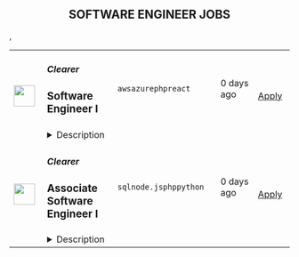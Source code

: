 <div align="center"><h2>SOFTWARE ENGINEER JOBS</h2></div><table><tr>
                <td width="100" height="100" rowspan="2">
                    <img src="https://avatars.githubusercontent.com/u/100294047?s=200&v=4" width="38px" height="auto">
                </td>
                <td width="300">
                    <h5>Clearer</h5>
                    <h3>Software Engineer I</h3>
                </td>
                <td width="300">
                    <code>aws</code><code>azure</code><code>php</code><code>react</code>
                </td>
                <td width="200">
                <text>0 days ago</text>
                </td>
                <td width="100" rowspan="2">
                <a href="https://www.realworkfromanywhere.com/jobs/software-engineer-i-clearer-9042" align="right" target="_blank">Apply</a>
                </td>
            </tr>
            <tr>
                <td colspan="3">
                <details><summary>Description</summary>
                <div><b style="font-size: 16px;">Take the clearer route to smart career growth.</b><span style="font-size: 16px;"> At </span><a rel="noopener noreferrer" class="postings-link" href="http://clearer.io"><span style="font-size: 16px;">clearer.io</span></a><span style="font-size: 16px;"> , we’re reimagining eCommerce by enhancing search, discovery, and customer engagement through a standout suite of innovative apps. Our mission is straightforward yet powerful: to empower our partners with solutions that streamline their operations, foster customer trust, and drive sustainable growth. We’re not just about technology - we’re about making eCommerce smarter, simpler, and more impactful, delivering solutions that inspire confidence and create real </span><a rel="noopener noreferrer" class="postings-link" href="http://results.With"><span style="font-size: 16px;">results.With</span></a><span style="font-size: 16px;"> fresh investment and rapid growth, this is the perfect time to join our journey. When you become part of </span><a rel="noopener noreferrer" class="postings-link" href="http://clearer.io"><span style="font-size: 16px;">clearer.io</span></a><span style="font-size: 16px;">, you step into a role where your work truly matters. Here, you’ll have the opportunity to own your projects, drive outcomes, and make an impact within a supportive, diverse team of professionals dedicated to customer success. We value clarity, results, and a customer-centric approach that keeps us focused on delivering real value to our partners every step of the </span><a rel="noopener noreferrer" class="postings-link" href="http://way.If"><span style="font-size: 16px;">way.If</span></a><span style="font-size: 16px;"> you’re ready to cut through the clutter and focus on what really matters in a dynamic eCommerce landscape, </span><a rel="noopener noreferrer" class="postings-link" href="http://clearer.io"><span style="font-size: 16px;">clearer.io</span></a><span style="font-size: 16px;"> is the place to grow, lead, and shape the future of online retail. Join us, and be part of a team that’s committed to making eCommerce clearer, more efficient, and more rewarding for everyone.</span></div><div><br></div><div><b><span style="font-size: 16px;">Your Impact:</span></b></div><div><span style="font-size: 16px;">As a </span><b style="font-size: 16px;">Software Engineer I</b><span style="font-size: 16px;">, you will be a key contributor to the design, development, and deployment of features for our cloud-based SaaS platform. You'll take ownership of small to medium-sized projects, collaborate with cross-functional teams, and mentor junior engineers. This role provides opportunities for technical growth and increasing influence within the engineering teamThis role is suited to someone who has already gained some hands-on experience delivering software, whether through a prior role, an internship, or strong project work, and is now ready to take more ownership within a supportive and high performing environment.</span></div><div><span style="font-size: 16px;">You will work remotely from Vietnam as part of a cross-functional Scrum team, collaborating closely with engineers, QAs, designers, and product managers in Leicester. We value clean and maintainable code, effective communication, and a mindset of continuous improvement. You will also have opportunities to contribute to global projects and take part in engineering initiatives that span multiple teams.</span></div><div><span style="font-size: 16px;">Our stack includes PHP (Laravel) on the backend and modern frontend frameworks like React, </span><a rel="noopener noreferrer" class="postings-link" href="http://Vue.js"><span style="font-size: 16px;">Vue.js</span></a><span style="font-size: 16px;">, and AngularJS. You do not need to know everything on day one, but you should be comfortable working across both backend and frontend codebases and be open to learning new technologies as needed. At this level, we are looking for someone who can take ownership of small to medium features, participate in planning discussions, and contribute thoughtfully in code reviews.</span></div><div><span style="font-size: 16px;">We want engineers who write clear, maintainable code, ask good questions, and care about doing things well rather than just getting things done. You will receive guidance and mentorship from senior engineers while being encouraged to work independently and show initiative.</span></div><div><span style="font-size: 16px;">This is a fully remote role based in Vietnam. You will report to the Software Engineering Team Lead in Leicester and work closely with teammates across both Vietnam and the UK.</span></div><div><b style="font-size: 16px;">Take the clearer route to smart career growth.</b><span style="font-size: 16px;"> At </span><a href="http://clearer.io" class="postings-link" target="_blank" rel="noopener noreferrer"><span style="font-size: 16px;">clearer.io</span></a><span style="font-size: 16px;"> , we’re reimagining eCommerce by enhancing search, discovery, and customer engagement through a standout suite of innovative apps. Our mission is straightforward yet powerful: to empower our partners with solutions that streamline their operations, foster customer trust, and drive sustainable growth. We’re not just about technology - we’re about making eCommerce smarter, simpler, and more impactful, delivering solutions that inspire confidence and create real </span><a href="http://results.With" class="postings-link" target="_blank" rel="noopener noreferrer"><span style="font-size: 16px;">results.With</span></a><span style="font-size: 16px;"> fresh investment and rapid growth, this is the perfect time to join our journey. When you become part of </span><a href="http://clearer.io" class="postings-link" target="_blank" rel="noopener noreferrer"><span style="font-size: 16px;">clearer.io</span></a><span style="font-size: 16px;">, you step into a role where your work truly matters. Here, you’ll have the opportunity to own your projects, drive outcomes, and make an impact within a supportive, diverse team of professionals dedicated to customer success. We value clarity, results, and a customer-centric approach that keeps us focused on delivering real value to our partners every step of the </span><a href="http://way.If" class="postings-link" target="_blank" rel="noopener noreferrer"><span style="font-size: 16px;">way.If</span></a><span style="font-size: 16px;"> you’re ready to cut through the clutter and focus on what really matters in a dynamic eCommerce landscape, </span><a href="http://clearer.io" class="postings-link" target="_blank" rel="noopener noreferrer"><span style="font-size: 16px;">clearer.io</span></a><span style="font-size: 16px;"> is the place to grow, lead, and shape the future of online retail. Join us, and be part of a team that’s committed to making eCommerce clearer, more efficient, and more rewarding for everyone.</span></div><div><br></div><div><b><span style="font-size: 16px;">Your Impact:</span></b></div><div><span style="font-size: 16px;">As a </span><b style="font-size: 16px;">Software Engineer I</b><span style="font-size: 16px;">, you will be a key contributor to the design, development, and deployment of features for our cloud-based SaaS platform. You'll take ownership of small to medium-sized projects, collaborate with cross-functional teams, and mentor junior engineers. This role provides opportunities for technical growth and increasing influence within the engineering teamThis role is suited to someone who has already gained some hands-on experience delivering software, whether through a prior role, an internship, or strong project work, and is now ready to take more ownership within a supportive and high performing environment.</span></div><div><span style="font-size: 16px;">You will work remotely from Vietnam as part of a cross-functional Scrum team, collaborating closely with engineers, QAs, designers, and product managers in Leicester. We value clean and maintainable code, effective communication, and a mindset of continuous improvement. You will also have opportunities to contribute to global projects and take part in engineering initiatives that span multiple teams.</span></div><div><span style="font-size: 16px;">Our stack includes PHP (Laravel) on the backend and modern frontend frameworks like React, </span><a href="http://Vue.js" class="postings-link" target="_blank" rel="noopener noreferrer"><span style="font-size: 16px;">Vue.js</span></a><span style="font-size: 16px;">, and AngularJS. You do not need to know everything on day one, but you should be comfortable working across both backend and frontend codebases and be open to learning new technologies as needed. At this level, we are looking for someone who can take ownership of small to medium features, participate in planning discussions, and contribute thoughtfully in code reviews.</span></div><div><span style="font-size: 16px;">We want engineers who write clear, maintainable code, ask good questions, and care about doing things well rather than just getting things done. You will receive guidance and mentorship from senior engineers while being encouraged to work independently and show initiative.</span></div><div><span style="font-size: 16px;">This is a fully remote role based in Vietnam. You will report to the Software Engineering Team Lead in Leicester and work closely with teammates across both Vietnam and the UK.</span></div><h3>What You’ll Do:</h3><li>Design, develop, test, and maintain complex features for cloud-based SaaS applications using specified technologies.</li><li>Debug and resolve complex software defects and performance issues.</li><li>Lead the development of small to medium-sized features, taking ownership from design to deployment.</li><li>Write clean, well-documented, and testable code.</li><li>Proactively identify and address performance bottlenecks and scalability issues.</li><li>Participate in code reviews and provide constructive feedback to other engineers.</li><li>Contribute to the continuous improvement of development processes and tooling.</li><li>Mentor and guide junior engineers.</li><li>Collaborate with product managers to define and refine requirements.</li><li>Troubleshoot and resolve production issues.</li><h3>What You’ll Bring:</h3><li>Bachelor’s degree in Computer Science, Engineering, or equivalent and 2-4 years of relevant experience is required. Alternatively, an equivalent combination of education and experience is required.</li><li>Experience with e-commerce and with specific experience of Shopify a plus!</li><li>Strong expertise in programming principles (e.g. OOP, functional) and design patterns (e.g. DRY, SOLID, IoC).</li><li>Experience with backend languages such as PHP and other web-based object-oriented languages, using frameworks like Laravel (preferred).</li><li>Proficient in front-end technologies including AngularJS, React, and <a rel="noopener noreferrer" class="postings-link" href="http://Vue.js">Vue.js</a>.</li><li>Experience with database design, optimization, and ORM frameworks.</li><li>Experience with CI/CD pipelines and automated deployment tools.</li><li>Strong understanding of Agile methodologies and experience leading small development teams.</li><li>Experience with cloud platforms (e.g., AWS, Azure, GCP), including services like serverless functions, containers, and databases.</li><li>Experience with performance monitoring and optimization tools.</li><li>Proficiency in prompt engineering and experience in using AI coding assistant tool in day-to-day work.</li><li>Fluent English communication skills are required.</li><h3>Why clearer.io?</h3><li>We believe in making things simpler - for our customers, and for each other. That means clarity, purpose, and progress guide everything we do.&nbsp;</li><li><b>Customers at the heart</b>: We obsess over their needs so we can grow together</li><li><b>Purposeful progress:</b>&nbsp;We don’t settle. We take initiative and embrace bold thinking.&nbsp;&nbsp;</li><li><b>Endless innovation:&nbsp;</b>We refine, improve, and take meaningful action</li><li><b>Always open:</b>&nbsp;We build trust through transparency and global collaboration&nbsp;</li><div><br></div><div><b>Clearer benefits:</b></div><li>100% Remote Culture: Work from anywhere that brings you happiness.</li><li><b>Sign-on bonus</b></li><li>Performance-based Year-End Bonus: Recognizing and rewarding your individual contributions.</li><li>Wellness Allowance: Support for classes promoting physical and mental health.</li><li>Time Off: 20 days/year, in addition to Vietnam holidays.</li><li>MacBook Provided.</li><li>Collaborative Events: Offline meet-ups, monthly gatherings and year-end party.</li><li>Continuous Learning: Technical and general workshops, online resources.</li><li>Health and Wellness Benefits: Generali Health Care, annual check-up.</li><li>International Exposure: Enhance expertise and English communication skills.</li><div><br></div><div>Working hours:&nbsp;8:00 AM – 5:00 PM (Vietnam time), Monday to Friday.</div><div><br></div><li><b>We’re here to make things clearer&nbsp;</b>- in e-commerce and in employee experience. If that sounds like your kind of role, we’d love to hear from you!</li>
                </details>
                </td>
            </tr>,<tr>
                <td width="100" height="100" rowspan="2">
                    <img src="https://avatars.githubusercontent.com/u/100294047?s=200&v=4" width="38px" height="auto">
                </td>
                <td width="300">
                    <h5>Clearer</h5>
                    <h3>Associate Software Engineer I</h3>
                </td>
                <td width="300">
                    <code>sql</code><code>node.js</code><code>php</code><code>python</code>
                </td>
                <td width="200">
                <text>0 days ago</text>
                </td>
                <td width="100" rowspan="2">
                <a href="https://www.realworkfromanywhere.com/jobs/associate-software-engineer-i-clearer-3108" align="right" target="_blank">Apply</a>
                </td>
            </tr>
            <tr>
                <td colspan="3">
                <details><summary>Description</summary>
                <div><b style="font-size: 16px;">Take the clearer route to smart career growth. </b><span style="font-size: 16px;">At </span><a rel="noopener noreferrer" class="postings-link" style="font-size: 16px;" href="http://clearer.io">clearer.io</a><span style="font-size: 16px;"> , we’re reimagining eCommerce by enhancing search, discovery, and customer engagement through a standout suite of innovative apps. Our mission is straightforward yet powerful: to empower our partners with solutions that streamline their operations, foster customer trust, and drive sustainable growth. We’re not just about technology - we’re about making eCommerce smarter, simpler, and more impactful, delivering solutions that inspire confidence and create real results.</span></div><div><span style="font-size: 16px;">With fresh investment and rapid growth, this is the perfect time to join our journey. When you become part of </span><a rel="noopener noreferrer" class="postings-link" style="font-size: 16px;" href="http://clearer.io">clearer.io</a><span style="font-size: 16px;">, you step into a role where your work truly matters. Here, you’ll have the opportunity to own your projects, drive outcomes, and make an impact within a supportive, diverse team of professionals dedicated to customer success. We value clarity, results, and a customer-centric approach that keeps us focused on delivering real value to our partners every step of the way.</span></div><div><span style="font-size: 16px;">If you’re ready to cut through the clutter and focus on what really matters in a dynamic eCommerce landscape, </span><a rel="noopener noreferrer" class="postings-link" style="font-size: 16px;" href="http://clearer.io">clearer.io</a><span style="font-size: 16px;"> is the place to grow, lead, and shape the future of online retail. Join us, and be part of a team that’s committed to making eCommerce clearer, more efficient, and more rewarding for everyone.</span></div><div><br></div><div><b style="font-size: 16px;">Your Impact:</b></div><div><span style="font-size: 16px;">As an </span><b style="font-size: 16px;">Associate Software Engineer I,</b><span style="font-size: 16px;"> you will have the opportunity to work on diverse projects, collaborating with experienced engineers to build and enhance our suite of applications. This is an excellent opportunity for a motivated individual with a passion for software development to grow their skills in a fast-paced and dynamic environment.</span></div><div><span style="font-size: 16px;">This is an entry level role, suited to someone at the beginning of their software engineering career who is eager to learn, contribute, and grow within a supportive and collaborative environment.</span></div><div><span style="font-size: 16px;">You will work remotely from Vietnam as part of a cross-functional Scrum team, collaborating closely with engineers, QAs, designers, and product managers in Leicester. You will be supported by more experienced engineers, including a senior engineer based in Vietnam, who will provide mentorship and guidance as you build confidence in your technical and professional skills.</span></div><div><span style="font-size: 16px;">Our stack includes PHP (Laravel) on the backend and modern frontend frameworks like React, VueJS, and AngularJS. You do not need prior professional experience with these technologies, however you should have a good foundation in programming principles and be ready to learn quickly. At this level, we are looking for someone who can take on well-defined tasks, ask thoughtful questions, and steadily build the ability to contribute to features and planning discussions.</span></div><div><span style="font-size: 16px;">We want engineers who are curious, enthusiastic, and motivated to do things well. You will have the space to make mistakes, learn from them, and steadily grow into larger responsibilities with the support of the team.</span></div><div><span style="font-size: 16px;">This is a fully remote role based in Vietnam. You will report to the Software Engineering Team Lead in Leicester and work closely with teammates across both Vietnam and the UK.</span></div><div><b style="font-size: 16px;">Take the clearer route to smart career growth. </b><span style="font-size: 16px;">At </span><a href="http://clearer.io" style="font-size: 16px;" class="postings-link" target="_blank" rel="noopener noreferrer">clearer.io</a><span style="font-size: 16px;"> , we’re reimagining eCommerce by enhancing search, discovery, and customer engagement through a standout suite of innovative apps. Our mission is straightforward yet powerful: to empower our partners with solutions that streamline their operations, foster customer trust, and drive sustainable growth. We’re not just about technology - we’re about making eCommerce smarter, simpler, and more impactful, delivering solutions that inspire confidence and create real results.</span></div><div><span style="font-size: 16px;">With fresh investment and rapid growth, this is the perfect time to join our journey. When you become part of </span><a href="http://clearer.io" style="font-size: 16px;" class="postings-link" target="_blank" rel="noopener noreferrer">clearer.io</a><span style="font-size: 16px;">, you step into a role where your work truly matters. Here, you’ll have the opportunity to own your projects, drive outcomes, and make an impact within a supportive, diverse team of professionals dedicated to customer success. We value clarity, results, and a customer-centric approach that keeps us focused on delivering real value to our partners every step of the way.</span></div><div><span style="font-size: 16px;">If you’re ready to cut through the clutter and focus on what really matters in a dynamic eCommerce landscape, </span><a href="http://clearer.io" style="font-size: 16px;" class="postings-link" target="_blank" rel="noopener noreferrer">clearer.io</a><span style="font-size: 16px;"> is the place to grow, lead, and shape the future of online retail. Join us, and be part of a team that’s committed to making eCommerce clearer, more efficient, and more rewarding for everyone.</span></div><div><br></div><div><b style="font-size: 16px;">Your Impact:</b></div><div><span style="font-size: 16px;">As an </span><b style="font-size: 16px;">Associate Software Engineer I,</b><span style="font-size: 16px;"> you will have the opportunity to work on diverse projects, collaborating with experienced engineers to build and enhance our suite of applications. This is an excellent opportunity for a motivated individual with a passion for software development to grow their skills in a fast-paced and dynamic environment.</span></div><div><span style="font-size: 16px;">This is an entry level role, suited to someone at the beginning of their software engineering career who is eager to learn, contribute, and grow within a supportive and collaborative environment.</span></div><div><span style="font-size: 16px;">You will work remotely from Vietnam as part of a cross-functional Scrum team, collaborating closely with engineers, QAs, designers, and product managers in Leicester. You will be supported by more experienced engineers, including a senior engineer based in Vietnam, who will provide mentorship and guidance as you build confidence in your technical and professional skills.</span></div><div><span style="font-size: 16px;">Our stack includes PHP (Laravel) on the backend and modern frontend frameworks like React, VueJS, and AngularJS. You do not need prior professional experience with these technologies, however you should have a good foundation in programming principles and be ready to learn quickly. At this level, we are looking for someone who can take on well-defined tasks, ask thoughtful questions, and steadily build the ability to contribute to features and planning discussions.</span></div><div><span style="font-size: 16px;">We want engineers who are curious, enthusiastic, and motivated to do things well. You will have the space to make mistakes, learn from them, and steadily grow into larger responsibilities with the support of the team.</span></div><div><span style="font-size: 16px;">This is a fully remote role based in Vietnam. You will report to the Software Engineering Team Lead in Leicester and work closely with teammates across both Vietnam and the UK.</span></div><h3>What You’ll Do:</h3><li>Develop and maintain code for cloud-based SaaS applications using specified technologies (NextJS, React, Angular, or Vue for frontend; Node.js/Typescript, PHP, Python, or Go for backend).</li><li>Write code and unit tests following company coding guidelines.</li><li>Participate in Agile development processes, including sprint planning, daily stand-ups, and retrospectives.</li><li>Debug and resolve software defects and issues.</li><li>Collaborate with other engineers, designers, and product managers to deliver high-quality software.</li><li>Learn and apply software engineering best practices under the guidance of senior team members.</li><li>Document code and technical designs.</li><h3>What You’ll Bring:</h3><li>Bachelor’s degree in Computer Science, Engineering, or equivalent and 0-1 years of relevant experience is required. Alternatively, an equivalent combination of education and experience is required.</li><li>Experience with e-commerce and with specific experience of Shopify a plus!</li><li>Good understanding of programming principles, including data structures, object-oriented programming (OOP), and functional programming.</li><li>Familiarity with at least one frontend framework (React, Angular, or Vue).</li><li>Familiarity with at least one backend language (e.g. Node.js/Typescript, PHP, Python, or Go).</li><li>Good understanding of both relational databases and SQL and NoSQL databases.</li><li>Good understanding of version control systems (e.g., Git).</li><li>Exposure to Agile development methodologies.</li><li>Basic understanding of cloud platforms.</li><li>Familiarity with an AI coding assistant such as ChatGPT/Copilot/Cursor.</li><li>Fluent English communication skills are required.</li><h3>Why clearer.io?</h3><li>We believe in making things simpler - for our customers, and for each other. That means clarity, purpose, and progress guide everything we do.&nbsp;</li><li><b>Customers at the heart</b>: We obsess over their needs so we can grow together</li><li><b>Purposeful progress:</b>&nbsp;We don’t settle. We take initiative and embrace bold thinking.&nbsp;&nbsp;</li><li><b>Endless innovation:&nbsp;</b>We refine, improve, and take meaningful action</li><li><b>Always open:</b>&nbsp;We build trust through transparency and global collaboration&nbsp;</li><div><br></div><div><b>Clearer benefits:</b></div><li>100% Remote Culture: Work from anywhere that brings you happiness.</li><li><b>Sign-on bonus</b></li><li>Performance-based Year-End Bonus: Recognizing and rewarding your individual contributions.</li><li>Wellness Allowance: Support for classes promoting physical and mental health.</li><li>Time Off: 20 days/year, in addition to Vietnam holidays.</li><li>MacBook Provided.</li><li>Collaborative Events: Offline meet-ups, monthly gatherings and year-end party.</li><li>Continuous Learning: Technical and general workshops, online resources.</li><li>Health and Wellness Benefits: Generali Health Care, annual check-up.</li><li>International Exposure: Enhance expertise and English communication skills.</li><div><br></div><div>Working hours:&nbsp;8:00 AM – 5:00 PM (Vietnam time), Monday to Friday.</div><div><br></div><li><b>We’re here to make things clearer&nbsp;</b>- in e-commerce and in employee experience. If that sounds like your kind of role, we’d love to hear from you!</li>
                </details>
                </td>
            </tr></table>